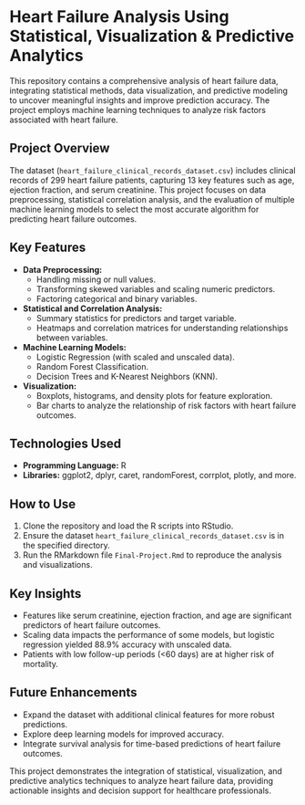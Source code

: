 <h1>Heart Failure Analysis Using Statistical, Visualization & Predictive Analytics</h1>

<p>This repository contains a comprehensive analysis of heart failure data, integrating statistical methods, data visualization, and predictive modeling to uncover meaningful insights and improve prediction accuracy. The project employs machine learning techniques to analyze risk factors associated with heart failure.</p>

<h2>Project Overview</h2>
<p>The dataset (<code>heart_failure_clinical_records_dataset.csv</code>) includes clinical records of 299 heart failure patients, capturing 13 key features such as age, ejection fraction, and serum creatinine. This project focuses on data preprocessing, statistical correlation analysis, and the evaluation of multiple machine learning models to select the most accurate algorithm for predicting heart failure outcomes.</p>

<h2>Key Features</h2>
<ul>
  <li><strong>Data Preprocessing:</strong> 
    <ul>
      <li>Handling missing or null values.</li>
      <li>Transforming skewed variables and scaling numeric predictors.</li>
      <li>Factoring categorical and binary variables.</li>
    </ul>
  </li>
  <li><strong>Statistical and Correlation Analysis:</strong> 
    <ul>
      <li>Summary statistics for predictors and target variable.</li>
      <li>Heatmaps and correlation matrices for understanding relationships between variables.</li>
    </ul>
  </li>
  <li><strong>Machine Learning Models:</strong> 
    <ul>
      <li>Logistic Regression (with scaled and unscaled data).</li>
      <li>Random Forest Classification.</li>
      <li>Decision Trees and K-Nearest Neighbors (KNN).</li>
    </ul>
  </li>
  <li><strong>Visualization:</strong> 
    <ul>
      <li>Boxplots, histograms, and density plots for feature exploration.</li>
      <li>Bar charts to analyze the relationship of risk factors with heart failure outcomes.</li>
    </ul>
  </li>
</ul>

<h2>Technologies Used</h2>
<ul>
  <li><strong>Programming Language:</strong> R</li>
  <li><strong>Libraries:</strong> ggplot2, dplyr, caret, randomForest, corrplot, plotly, and more.</li>
</ul>

<h2>How to Use</h2>
<ol>
  <li>Clone the repository and load the R scripts into RStudio.</li>
  <li>Ensure the dataset <code>heart_failure_clinical_records_dataset.csv</code> is in the specified directory.</li>
  <li>Run the RMarkdown file <code>Final-Project.Rmd</code> to reproduce the analysis and visualizations.</li>
</ol>

<h2>Key Insights</h2>
<ul>
  <li>Features like serum creatinine, ejection fraction, and age are significant predictors of heart failure outcomes.</li>
  <li>Scaling data impacts the performance of some models, but logistic regression yielded 88.9% accuracy with unscaled data.</li>
  <li>Patients with low follow-up periods (<60 days) are at higher risk of mortality.</li>
</ul>

<h2>Future Enhancements</h2>
<ul>
  <li>Expand the dataset with additional clinical features for more robust predictions.</li>
  <li>Explore deep learning models for improved accuracy.</li>
  <li>Integrate survival analysis for time-based predictions of heart failure outcomes.</li>
</ul>

<p>This project demonstrates the integration of statistical, visualization, and predictive analytics techniques to analyze heart failure data, providing actionable insights and decision support for healthcare professionals.</p>

